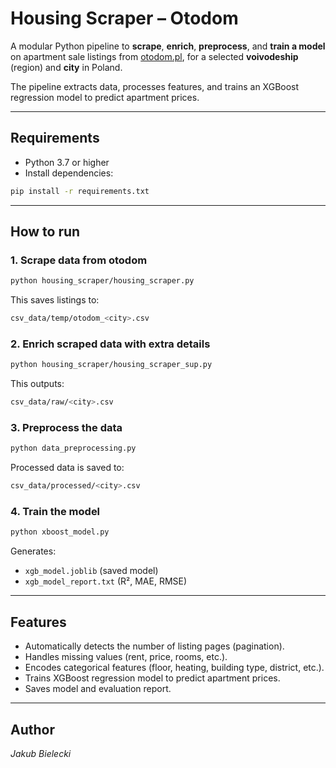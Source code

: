 # Housing Scraper – Otodom

A modular Python pipeline to **scrape**, **enrich**, **preprocess**, and **train a model** on apartment sale listings from [otodom.pl](https://www.otodom.pl), for a selected **voivodeship** (region) and **city** in Poland.

The pipeline extracts data, processes features, and trains an XGBoost regression model to predict apartment prices.

---

## Requirements

- Python 3.7 or higher
- Install dependencies:

```bash
pip install -r requirements.txt
```

---

## How to run

### 1. Scrape data from otodom
```bash
python housing_scraper/housing_scraper.py
```

This saves listings to:
```bash
csv_data/temp/otodom_<city>.csv
```

### 2. Enrich scraped data with extra details
```bash
python housing_scraper/housing_scraper_sup.py
```

This outputs:
```bash
csv_data/raw/<city>.csv
```

### 3. Preprocess the data
```bash
python data_preprocessing.py
```

Processed data is saved to:
```bash
csv_data/processed/<city>.csv
```

### 4. Train the model
```bash
python xboost_model.py
```

Generates:
- `xgb_model.joblib` (saved model)
- `xgb_model_report.txt` (R², MAE, RMSE)

---

## Features
- Automatically detects the number of listing pages (pagination).
- Handles missing values (rent, price, rooms, etc.).
- Encodes categorical features (floor, heating, building type, district, etc.).
- Trains XGBoost regression model to predict apartment prices.
- Saves model and evaluation report.

---

## Author
*Jakub Bielecki*
